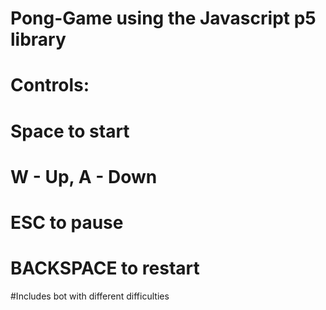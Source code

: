 # Pong-Game using the Javascript p5 library
# Controls:
# Space to start
# W - Up, A - Down
# ESC to pause
# BACKSPACE to restart
#Includes bot with different difficulties
